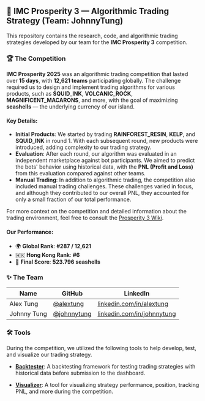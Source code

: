 ## 🐚 IMC Prosperity 3 — Algorithmic Trading Strategy (Team: JohnnyTung)

This repository contains the research, code, and algorithmic trading strategies developed by our team for the **IMC Prosperity 3** competition.

### 🏆 The Competition

**IMC Prosperity 2025** was an algorithmic trading competition that lasted over **15 days**, with **12,621 teams** participating globally. The challenge required us to design and implement trading algorithms for various products, such as **SQUID_INK**, **VOLCANIC_ROCK**, **MAGNIFICENT_MACARONS**, and more, with the goal of maximizing **seashells** — the underlying currency of our island.

#### Key Details:
- **Initial Products**: We started by trading **RAINFOREST_RESIN**, **KELP**, and **SQUID_INK** in round 1. With each subsequent round, new products were introduced, adding complexity to our trading strategy.
- **Evaluation**: After each round, our algorithm was evaluated in an independent marketplace against bot participants. We aimed to predict the bots' behavior using historical data, with the **PNL (Profit and Loss)** from this evaluation compared against other teams.
- **Manual Trading**: In addition to algorithmic trading, the competition also included manual trading challenges. These challenges varied in focus, and although they contributed to our overall PNL, they accounted for only a small fraction of our total performance.

For more context on the competition and detailed information about the trading environment, feel free to consult the [Prosperity 3 Wiki](https://imc-prosperity.notion.site/Prosperity-3-Wiki-19ee8453a09380529731c4e6fb697ea4).

#### Our Performance:
- 🌍 **Global Rank**: **#287 / 12,621** 
- 🇭🇰 **Hong Kong Rank**: **#6**
- 🧮 **Final Score**: **523.796 seashells**

### ✨ The Team

| Name         | GitHub                                              | LinkedIn                                                |
|--------------|-----------------------------------------------------|----------------------------------------------------------|
| Alex Tung    | [@alextung](https://github.com/alextung)           | [linkedin.com/in/alextung](https://linkedin.com/in/alextung)     |
| Johnny Tung  | [@johnnytung](https://github.com/johnnytung)       | [linkedin.com/in/johnnytung](https://linkedin.com/in/johnnytung) |

### 🛠️ Tools
During the competition, we utilized the following tools to help develop, test, and visualize our trading strategy.

- **[Backtester](https://github.com/jmerle/imc-prosperity-3-backtester)**: A backtesting framework for testing trading strategies with historical data before submission to the dashboard.
  
- **[Visualizer](https://jmerle.github.io/imc-prosperity-3-visualizer/)**: A tool for visualizing strategy performance, position, tracking PNL, and more during the competition.
